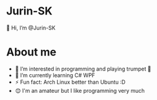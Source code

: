 # Jurin-SK

👋 Hi, I’m @Jurin-SK

# About me

- 👀 I’m interested in programming and playing trumpet 🎺
- 🌱 I’m currently learning C# WPF
- ⚡ Fun fact: Arch Linux better than Ubuntu :D
- 😊 I'm an amateur but I like programming very much
  
